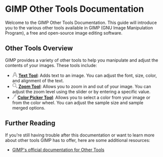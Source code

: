 # GIMP Other Tools Documentation

Welcome to the GIMP Other Tools Documentation. This guide will introduce you to the various other tools available in GIMP (GNU Image Manipulation Program), a free and open-source image editing software.

## Other Tools Overview

GIMP provides a variety of other tools to help you manipulate and adjust the contents of your images. These tools include:

- ![TextTool.PNG](../images/TextTool.PNG) [**Text Tool**](TextTool.md): Adds text to an image. You can adjust the font, size, color, and alignment of the text.
- ![ZoomTool.PNG](../images/ZoomTool.PNG) [**Zoom Tool**](ZoomTool.md): Allows you to zoom in and out of your image. You can adjust the zoom level using the slider or by entering a specific value.
- ![ColorPickerTool.PNG](../images/ColorPickerTool.PNG) [**Color Picker Tool**](ColorPickerTool.md): Allows you to select a color from your image or from the color wheel. You can adjust the sample size and sample merged options.

## Further Reading

If you're still having trouble after this documentation or want to learn more about other tools GIMP has to offer, here are some additional resources:

- [GIMP's official documentation for Other Tools](https://docs.gimp.org/2.8/en/gimp-tools-other.html)